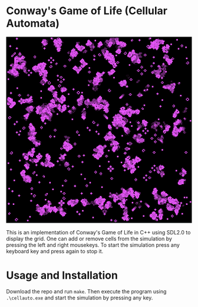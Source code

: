 # Conway's Game of Life (Cellular Automata)

![image.png](image.png)

This is an implementation of Conway's Game of Life in C++ using SDL2.0 to display the grid.
One can add or remove cells from the simulation by pressing the left and right mousekeys. To start the simulation press any keyboard key and press again to stop it.

# Usage and Installation

Download the repo and run `make`. Then execute the program using `.\cellauto.exe` and start the simulation by pressing any key.